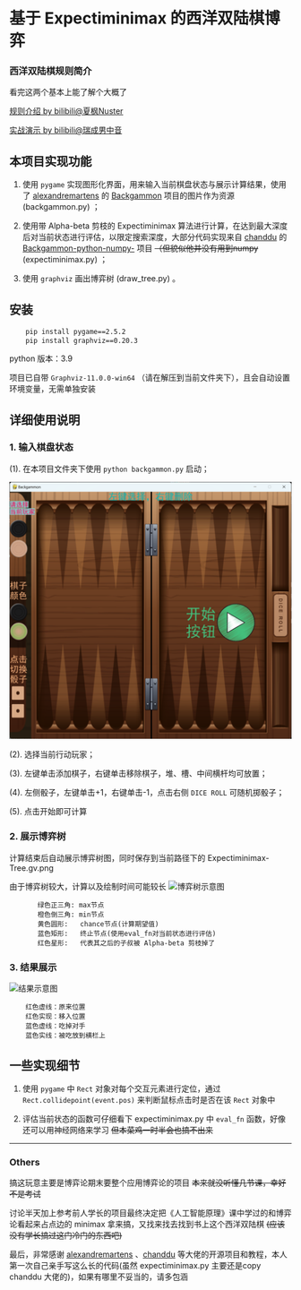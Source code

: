 # 基于 Expectiminimax 的西洋双陆棋博弈

### 西洋双陆棋规则简介
看完这两个基本上能了解个大概了

[规则介绍 by bilibili@夏枫Nuster](https://www.bilibili.com/read/cv13667392/)

[实战演示 by bilibili@瑞成男中音](https://www.bilibili.com/video/BV14D4y197By/)


## 本项目实现功能
1. 使用 `pygame` 实现图形化界面，用来输入当前棋盘状态与展示计算结果，使用了 [alexandremartens](https://github.com/alexandremartens) 的 [Backgammon](https://github.com/alexandremartens/Backgammon) 项目的图片作为资源 (backgammon.py) ；
   
2. 使用带 Alpha-beta 剪枝的 Expectiminimax 算法进行计算，在达到最大深度后对当前状态进行评估，以限定搜索深度，大部分代码实现来自 [chanddu](https://github.com/chanddu) 的 [Backgammon-python-numpy-](https://github.com/chanddu/Backgammon-python-numpy-) 项目 ~~（但貌似他并没有用到numpy~~ (expectiminimax.py) ；

3. 使用 `graphviz` 画出博弈树 (draw_tree.py) 。
   

## 安装
```
    pip install pygame==2.5.2
    pip install graphviz==0.20.3
```
python 版本：3.9

项目已自带 `Graphviz-11.0.0-win64` （请在解压到当前文件夹下），且会自动设置环境变量，无需单独安装


## 详细使用说明

### 1. 输入棋盘状态

(1). 在本项目文件夹下使用 ``python backgammon.py`` 启动；

![启动示例图](img/start_example.png)


(2). 选择当前行动玩家；

(3). 左键单击添加棋子，右键单击移除棋子，堆、槽、中间横杆均可放置；

(4). 左侧骰子，左键单击+1，右键单击-1，点击右侧 `DICE ROLL` 可随机掷骰子；

(5). 点击开始即可计算

### 2. 展示博弈树
    
计算结束后自动展示博弈树图，同时保存到当前路径下的 Expectiminimax-Tree.gv.png 
    
由于博弈树较大，计算以及绘制时间可能较长
![博弈树示意图](img/tree_example.png)
```
       绿色正三角: max节点
       橙色倒三角: min节点
       黄色圆形:   chance节点(计算期望值)
       蓝色矩形:   终止节点(使用eval_fn对当前状态进行评估)
       红色星形:   代表其之后的子叔被 Alpha-beta 剪枝掉了
```

### 3. 结果展示
   
![结果示意图](img/result_example.png)
```
    红色虚线：原来位置
    红色实现：移入位置
    蓝色虚线：吃掉对手
    蓝色实线：被吃放到横栏上
```

## 一些实现细节
    
1. 使用 `pygame` 中 `Rect` 对象对每个交互元素进行定位，通过 `Rect.collidepoint(event.pos)` 来判断鼠标点击时是否在该 `Rect` 对象中

2. 评估当前状态的函数可仔细看下 expectiminimax.py 中 `eval_fn` 函数，好像还可以用神经网络来学习 ~~但本菜鸡一时半会也搞不出来~~

---
### Others

搞这玩意主要是博弈论期末要整个应用博弈论的项目  ~~本来就没听懂几节课，幸好不是考试~~

讨论半天加上参考前人学长的项目最终决定把《人工智能原理》课中学过的和博弈论看起来占点边的 minimax 拿来搞，又找来找去找到书上这个西洋双陆棋 ~~(应该没有学长搞过这门冷门的东西吧)~~

最后，非常感谢 [alexandremartens](https://github.com/alexandremartens) 、[chanddu](https://github.com/chanddu) 等大佬的开源项目和教程，本人第一次自己亲手写这么长的代码(虽然 expectiminimax.py 主要还是copy chanddu 大佬的)，如果有哪里不妥当的，请多包涵
